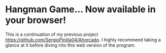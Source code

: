 # Hangman Game... Now available in your browser!
 
This is a continuation of my previous project https://github.com/SergioPinilla04/Ahorcado. I highly recommend taking a glance at it before diving into this web version of the program.
